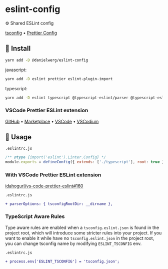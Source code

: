 # eslint-config

⚙️ Shared ESLint config

[tsconfig](https://github.com/danielwerg/tsconfig)
• [Prettier Config](https://github.com/danielwerg/prettier-config)

## 💾 Install

```sh
yarn add -D @danielwerg/eslint-config
```

javascript:

```sh
yarn add -D eslint prettier eslint-plugin-import
```

typescript:

```sh
yarn add -D eslint typescript @typescript-eslint/parser @typescript-eslint/eslint-plugin prettier eslint-plugin-import
```

### VSCode Prettier ESLint extension

[GitHub](https://github.com/idahogurl/vs-code-prettier-eslint)
• [Marketplace](https://marketplace.visualstudio.com/items?itemName=rvest.vs-code-prettier-eslint)
• [VSCode](vscode:extension/rvest.vs-code-prettier-eslint)
• [VSCodium](vscodium:extension/rvest.vs-code-prettier-eslint)

## 👀 Usage

`.eslintrc.js`

```js
/** @type {import('eslint').Linter.Config} */
module.exports = defineConfig({ extends: ['./typescript'], root: true });
```

### With VSCode Prettier ESLint extension

[idahogurl/vs-code-prettier-eslint#160](https://github.com/idahogurl/vs-code-prettier-eslint/issues/160)

`.eslintrc.js`

```diff
+ parserOptions: { tsconfigRootDir: __dirname },
```

### TypeScript Aware Rules

Type aware rules are enabled when a `tsconfig.eslint.json` is found in the project root, which will introduce some stricter rules into your project. If you want to enable it while have no `tsconfig.eslint.json` in the project root, you can change tsconfig name by modifying `ESLINT_TSCONFIG` env.

`.eslintrc.js`

```diff
+ process.env['ESLINT_TSCONFIG'] = 'tsconfig.json';
```
